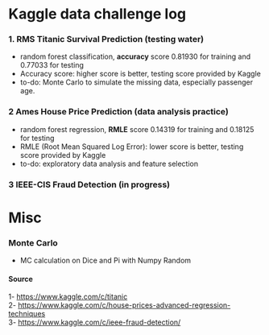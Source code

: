 # Kaggle data challenge log
### 1. RMS Titanic Survival Prediction (testing water)
- random forest classification, **accuracy** score 0.81930 for training and 0.77033 for testing
- Accuracy score: higher score is better, testing score provided by Kaggle
- to-do: Monte Carlo to simulate the missing data, especially passenger age.
### 2 Ames House Price Prediction (data analysis practice)
- random forest regression, **RMLE** score 0.14319 for training and 0.18125 for testing 
- RMLE (Root Mean Squared Log Error): lower score is better, testing score provided by Kaggle
- to-do: exploratory data analysis and feature selection
### 3 IEEE-CIS Fraud Detection (in progress)

# Misc
### Monte Carlo
- MC calculation on Dice and Pi with Numpy Random

#### Source  
1- https://www.kaggle.com/c/titanic  
2- https://www.kaggle.com/c/house-prices-advanced-regression-techniques  
3- https://www.kaggle.com/c/ieee-fraud-detection/  
